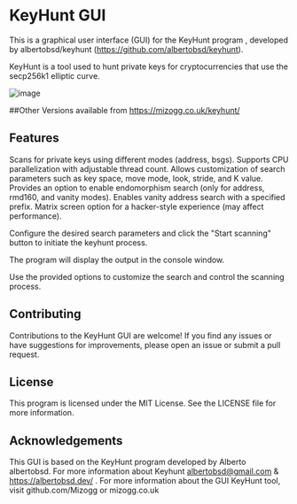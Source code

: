 
# KeyHunt GUI
This is a graphical user interface (GUI) for the KeyHunt program , developed by albertobsd/keyhunt (https://github.com/albertobsd/keyhunt). 

KeyHunt is a tool used to hunt private keys for cryptocurrencies that use the secp256k1 elliptic curve.

![image](https://github.com/Mizogg/GUI_keyhunt/assets/88630056/9a187814-4219-4de8-9c9b-20c2e7ee4b7c)


##Other Versions available from https://mizogg.co.uk/keyhunt/

## Features
Scans for private keys using different modes (address, bsgs).
Supports CPU parallelization with adjustable thread count.
Allows customization of search parameters such as key space, move mode, look, stride, and K value.
Provides an option to enable endomorphism search (only for address, rmd160, and vanity modes).
Enables vanity address search with a specified prefix.
Matrix screen option for a hacker-style experience (may affect performance).

Configure the desired search parameters and click the "Start scanning" button to initiate the keyhunt process.

The program will display the output in the console window.

Use the provided options to customize the search and control the scanning process.

## Contributing
Contributions to the KeyHunt GUI are welcome! If you find any issues or have suggestions for improvements, please open an issue or submit a pull request.

## License
This program is licensed under the MIT License. See the LICENSE file for more information.

## Acknowledgements
This GUI is based on the KeyHunt program developed by Alberto albertobsd. For more information about Keyhunt albertobsd@gmail.com &
https://albertobsd.dev/ . For more information about the GUI KeyHunt tool, visit github.com/Mizogg or mizogg.co.uk


